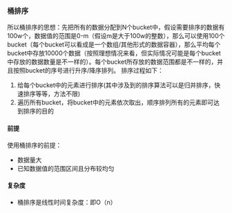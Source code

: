 ### 桶排序
所以桶排序的思想：先把所有的数据分配到N个bucket中，假设需要排序的数据有100w个，数据值的范围是0-m（假设m是大于100w的整数），那么可以使用100个bucket（每个bucket可以看成是一个数组/其他形式的数据容器），那么平均每个bucket中存放10000个数据（按照理想情况来看，但实际情况可能是每个bucket中存放的数据数量是不一样的）。每个bucket所存放的数据范围都是不一样的，并且按照bucket的序号进行升序/降序排列。 排序过程如下：
1. 给每个bucket中的元素进行排序(其中涉及到的排序算法可以是归并排序，快速排序等等，方法不限)
2. 遍历所有bucket，将bucket中的元素依次取出，顺序排列所有的元素即可达到排序的目的


#### 前提
使用桶排序的前提：
- 数据量大
- 已知数据值的范围区间且分布较均匀

#### 复杂度
- 桶排序是线性时间复杂度：即O（n）